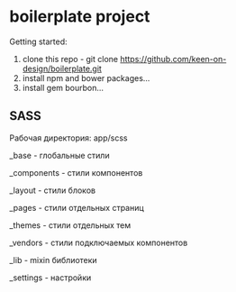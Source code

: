 # boilerplate project

Getting started:

1. clone this repo - git clone https://github.com/keen-on-design/boilerplate.git
2. install npm and bower packages...
3. install gem bourbon...

## SASS
Рабочая директория: app/scss

_base - глобальные стили

_components - стили компонентов

_layout - стили блоков

_pages - стили отдельных страниц

_themes - стили отдельных тем

_vendors - стили подключаемых компонентов

_lib - mixin библиотеки 

_settings - настройки
